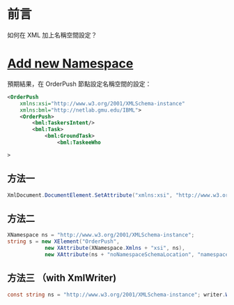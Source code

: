 # 前言

如何在 XML 加上名稱空間設定？


# [Add new Namespace](https://www.codeproject.com/Questions/161436/C-XML-add-a-new-Namespace)

預期結果，在 OrderPush 節點設定名稱空間的設定：

```xml
<OrderPush 
    xmlns:xsi="http://www.w3.org/2001/XMLSchema-instance"
    xmlns:bml="http://netlab.gmu.edu/IBML">
    <OrderPush>
        <bml:TaskersIntent/>
        <bml:Task>
            <bml:GroundTask>
                <bml:TaskeeWho

>
```

## 方法一

```csharp
XmlDocument.DocumentElement.SetAttribute("xmlns:xsi", "http://www.w3.org/2001/XMLSchema-instance"); XmlDocument.DocumentElement.SetAttribute("xmlns:bml", "http://netlab.gmu.edu/IBML");
```


## 方法二

```csharp
XNamespace ns = "http://www.w3.org/2001/XMLSchema-instance";  
string s = new XElement("OrderPush", 
            new XAttribute(XNamespace.Xmlns + "xsi", ns),
            new XAttribute(ns + "noNamespaceSchemaLocation", "namespace.xsd")).ToString();
```


## 方法三 （with XmlWriter)

```csharp
const string ns = "http://www.w3.org/2001/XMLSchema-instance"; writer.WriteStartDocument(); writer.WriteStartElement("OrderPush"); writer.WriteAttributeString("xmlns", "xsi", "", ns); writer.WriteAttributeString("xsi", "noNamespaceSchemaLocation",       ns, "namespcae.xsd"); writer.WriteEndDocument();
```